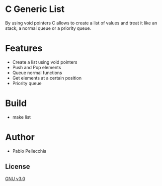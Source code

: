 # C Generic List
By using void pointers C allows to create a list of values and treat it like an stack, a normal queue or a priority queue.

# Features
* Create a list using void pointers
* Push and Pop elements
* Queue normal functions
* Get elements at a certain position
* Priority queue 

# Build
* make list

# Author
* Pablo Pellecchia

## License

[GNU v3.0](https://github.com/pablo9891/generic_list/blob/master/LICENSE)

